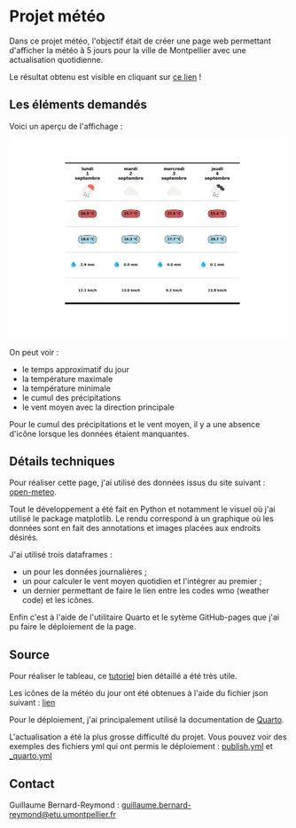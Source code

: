 # Projet météo

Dans ce projet météo, l'objectif était de créer une page web permettant d'afficher la météo à 5 jours pour la ville de Montpellier avec une actualisation quotidienne.

Le résultat obtenu est visible en cliquant sur [ce lien](https://meteo-gbr.github.io/) ! 

## Les éléments demandés

Voici un aperçu de l'affichage : 

![exemple](meteo.svg)

On peut voir : 
* le temps approximatif du jour
* la température maximale
* la température minimale
* le cumul des précipitations 
* le vent moyen avec la direction principale

Pour le cumul des précipitations et le vent moyen, il y a une absence d'icône lorsque les données étaient manquantes.

## Détails techniques

Pour réaliser cette page, j'ai utilisé des données issus du site suivant : [open-meteo](https://open-meteo.com/en/docs).

Tout le développement a été fait en Python et notamment le visuel où j'ai utilisé le package matplotlib. Le rendu correspond à un graphique où les données sont en fait des annotations et images placées aux endroits désirés.

J'ai utilisé trois dataframes :
* un pour les données journalières ;
* un pour calculer le vent moyen quotidien et l'intégrer au premier ;
* un dernier permettant de faire le lien entre les codes wmo (weather code) et les icônes.

Enfin c'est à l'aide de l'utilitaire Quarto et le sytème GitHub-pages que j'ai pu faire le déploiement de la page.

## Source

Pour réaliser le tableau, ce [tutoriel](https://www.sonofacorner.com/beautiful-tables/) bien détaillé a été très utile.

Les icônes de la météo du jour ont été obtenues à l'aide du fichier json suivant : [lien](https://gist.github.com/stellasphere/9490c195ed2b53c707087c8c2db4ec0c)

Pour le déploiement, j'ai principalement utilisé la documentation de [Quarto](https://quarto.org/docs/publishing/github-pages.html). 

L'actualisation a été la plus grosse difficulté du projet. Vous pouvez voir des exemples des fichiers yml qui ont permis le déploiement : [publish.yml](https://github.com/Guillaume-BR/Guillaume-BR.github.io/blob/main/.github/workflows/publish.yml) et [_quarto.yml](https://github.com/Guillaume-BR/Guillaume-BR.github.io/blob/main/_quarto.yml)

## Contact

Guillaume Bernard-Reymond : guillaume.bernard-reymond@etu.umontpellier.fr